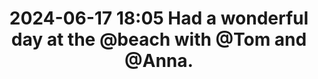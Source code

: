 ---
created: '2024-06-17T16:05:00'
tags:
- anna
- beach
- tom
title: 2024-06-17 18:05 Had a wonderful day at the @beach with @Tom and @Anna.
updated: '2024-06-17T16:05:00'
---